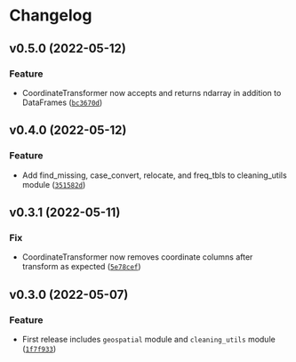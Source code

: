 # Changelog

<!--next-version-placeholder-->

## v0.5.0 (2022-05-12)
### Feature
* CoordinateTransformer now accepts and returns ndarray in addition to DataFrames ([`bc3670d`](https://github.com/YangWu1227/my_mltools/commit/bc3670da300f5a1d6abaa4c8568589998410f416))

## v0.4.0 (2022-05-12)
### Feature
* Add find_missing, case_convert, relocate, and freq_tbls to cleaning_utils module ([`351582d`](https://github.com/YangWu1227/my_mltools/commit/351582d8ac57bfd72a7337aecacca449d93ece32))

## v0.3.1 (2022-05-11)
### Fix
* CoordinateTransformer now removes coordinate columns after transform as expected ([`5e78cef`](https://github.com/YangWu1227/my_mltools/commit/5e78cefdfac5b1dfd74705c591df26b2329fc0fa))

## v0.3.0 (2022-05-07)
### Feature
* First release includes `geospatial` module and `cleaning_utils` module ([`1f7f933`](https://github.com/YangWu1227/my_mltools/commit/1f7f933e89865026ce5078de3240dc8abff6c5bb))
